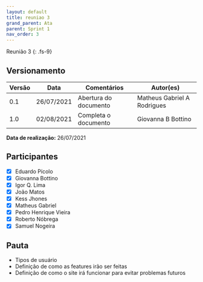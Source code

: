 ```yaml
---
layout: default
title: reuniao 3
grand_parent: Ata
parent: Sprint 1
nav_order: 3
---
```


Reunião 3
{: .fs-9}

## Versionamento

|Versão | Data | Comentários | Autor(es) |
|-------|------|-------------|-----------|
|0.1|26/07/2021| Abertura do documento | Matheus Gabriel A Rodrigues|
|1.0|02/08/2021| Completa o documento | Giovanna B Bottino |

__Data de realização:__ 26/07/2021

## Participantes
- [X] Eduardo Pícolo
- [X] Giovanna Bottino
- [X] Igor Q. Lima
- [X] João Matos 
- [X] Kess Jhones
- [X] Matheus Gabriel
- [X] Pedro Henrique Vieira
- [X] Roberto Nóbrega
- [X] Samuel Nogeira

## Pauta
- Tipos de usuário
- Definição de como as features irão ser feitas
- Definição de como o site irá funcionar para evitar problemas futuros